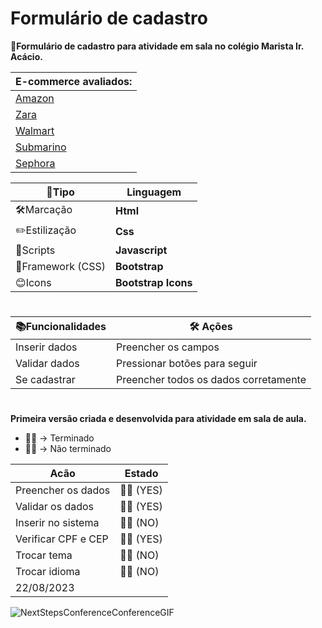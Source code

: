 # Formulário de cadastro

**🏫Formulário de cadastro para atividade em sala no colégio Marista Ir. Acácio.**

| **E-commerce avaliados:** |
| ------------------------- |
| [Amazon](https://www.googleadservices.com/pagead/aclk?sa=L&ai=DChcSEwiax7O99I-CAxVrksIIHZYXBSYYABAAGgJqZg&gclid=CjwKCAjw1t2pBhAFEiwA_-A-NM2CNK3dp_DvBldfWMB-oS-Rdg5yY1ROqllGiDj4VlcNqRR3oXwdxxoC0DsQAvD_BwE&ohost=www.google.com&cid=CAESVuD2ZK1HkA0hGDl5KjiMX3qRXo0SoeOLvXp0AgssqCLeC25_FjDVlskXx7IwHmm5L0JhF04bDfxnHQu12FNo1FDjkLDnf2mokYkdhQpJHV_usKXWefo4&sig=AOD64_2Je9tO4Y_OVuKMnt_YAUXUicbFZw&q&adurl&ved=2ahUKEwj8-qa99I-CAxXnLLkGHWnvBmgQ0Qx6BAgGEAE) |
| [Zara](https://www.zara.com/br/)   |
| [Walmart](https://www.walmart.com/)  |
| [Submarino](https://www.submarino.com.br/) |
| [Sephora](https://www.sephora.com.br/) |


| 📔Tipo           | Linguagem       |
| ----------------- | --------------- |
| 🛠️Marcação          | **Html**        |
| ✏️Estilização       | **Css**         |
| 🤖Scripts           | **Javascript**  |
| 📖Framework (CSS)   | **Bootstrap**   |
| 😊Icons             | **Bootstrap Icons**   |

#

| 📚Funcionalidades  | 🛠️ Ações            |
| ------------------ | -------------------- |
| Inserir dados      | Preencher os campos  |
| Validar dados      | Pressionar botões para seguir |
| Se cadastrar       | Preencher todos os dados corretamente |

#

**Primeira versão criada e desenvolvida para atividade em sala de aula.**

- 👍🏼 -> Terminado
- 👎🏼 -> Não terminado

| Acão | Estado |
| ---- | --------- |
| Preencher os dados | 👍🏼 (YES) |
| Validar os dados | 👍🏼 (YES) |
| Inserir no sistema | 👎🏼 (NO) |
| Verificar CPF e CEP | 👍🏼 (YES) |
| Trocar tema | 👎🏼 (NO) |
| Trocar idioma | 👎🏼 (NO) |
| 22/08/2023 |

![NextStepsConferenceConferenceGIF](https://github.com/vitorgabrieldev/form-cad-web-atvd/assets/106203763/8c271101-8226-4555-a823-7b68df166934)

